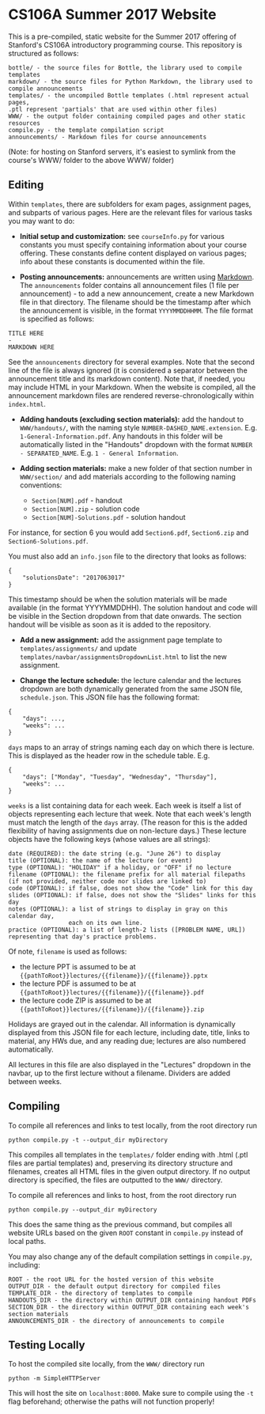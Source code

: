 # CS106A Summer 2017 Website

This is a pre-compiled, static website for the Summer 2017 offering of
Stanford's CS106A introductory programming course.  This repository is structured as
follows:

```
bottle/ - the source files for Bottle, the library used to compile templates
markdown/ - the source files for Python Markdown, the library used to compile announcements
templates/ - the uncompiled Bottle templates (.html represent actual pages,
.ptl represent 'partials' that are used within other files)
WWW/ - the output folder containing compiled pages and other static resources
compile.py - the template compilation script
announcements/ - Markdown files for course announcements
```

(Note: for hosting on Stanford servers, it's easiest to symlink from the course's WWW/ folder to the above WWW/ folder)

## Editing
Within `templates`, there are subfolders for exam pages, assignment pages, and
subparts of various pages.  Here are the relevant files for various tasks you
may want to do:

- **Initial setup and customization:** see `courseInfo.py` for various constants you must specify containing information about your course offering.  These constants define content displayed on various pages; info about these constants is documented within the file.

- **Posting announcements:** announcements are written using [Markdown](https://github.com/adam-p/markdown-here/wiki/Markdown-Cheatsheet).  The `announcements` folder contains all announcement files (1 file per announcement) - to add a new announcement, create a new Markdown file in that directory.  The filename should be the timestamp after which the announcement is visible, in the format `YYYYMMDDHHMM`.  The file format is specified as follows:
```
TITLE HERE
-
MARKDOWN HERE
```
See the `announcements` directory for several examples.  Note that the second line of the file is always ignored (it is considered a separator between the announcement title and its markdown content).  Note that, if needed, you may include HTML in your Markdown.  When the website is compiled, all the announcement markdown files are rendered reverse-chronologically within `index.html`.

- **Adding handouts (excluding section materials):** add the handout to `WWW/handouts/`, with the
naming style `NUMBER-DASHED_NAME.extension`.  E.g. `1-General-Information.pdf`.
Any handouts in this folder will be automatically listed in the "Handouts"
dropdown with the format `NUMBER - SEPARATED_NAME`.
E.g. `1 - General Information`.

- **Adding section materials:** make a new folder of that section number in `WWW/section/` and add
materials according to the following naming conventions:
	- `Section[NUM].pdf` - handout
	- `Section[NUM].zip` - solution code
	- `Section[NUM]-Solutions.pdf` - solution handout

For instance, for section 6 you would add `Section6.pdf`, `Section6.zip` and `Section6-Solutions.pdf`.

You must also add an `info.json` file to the directory that looks as follows:
```
{
	"solutionsDate": "2017063017"
}
```
This timestamp should be when the solution materials will be made available (in the format YYYYMMDDHH).
The solution handout and code will be visible in the Section dropdown from that
date onwards.  The section handout will be visible as soon as it is added to the
repository.

- **Add a new assignment:** add the assignment page template to
`templates/assignments/` and update
`templates/navbar/assignmentsDropdownList.html` to list the new
assignment.

- **Change the lecture schedule:** the lecture calendar and the lectures
dropdown are both dynamically generated from the same JSON file,
`schedule.json`.  This JSON file has the following format:

```
{
	"days": ...,
	"weeks": ...
}
```

`days` maps to an array of strings naming each day on which there is lecture.
This is displayed as the header row in the schedule table.  E.g.

```
{
	"days": ["Monday", "Tuesday", "Wednesday", "Thursday"],
	"weeks": ...
}
```

`weeks` is a list containing data for each week.  Each week is itself a list of
objects representing each lecture that week.  Note that each week's length must
match the length of the `days` array.  (The reason for this is the added flexibility
of having assignments due on non-lecture days.)  These lecture objects have the following
keys (whose values are all strings):
```
date (REQUIRED): the date string (e.g. "June 26") to display
title (OPTIONAL): the name of the lecture (or event)
type (OPTIONAL): "HOLIDAY" if a holiday, or "OFF" if no lecture
filename (OPTIONAL): the filename prefix for all material filepaths (if not provided, neither code nor slides are linked to)
code (OPTIONAL): if false, does not show the "Code" link for this day
slides (OPTIONAL): if false, does not show the "Slides" links for this day
notes (OPTIONAL): a list of strings to display in gray on this calendar day,
				 each on its own line.
practice (OPTIONAL): a list of length-2 lists ([PROBLEM NAME, URL]) representing that day's practice problems. 
```

Of note, `filename` is used as follows:
- the lecture PPT is assumed to be at ```{{pathToRoot}}lectures/{{filename}}/{{filename}}.pptx```
- the lecture PDF is assumed to be at ```{{pathToRoot}}lectures/{{filename}}/{{filename}}.pdf```
- the lecture code ZIP is assumed to be at ```{{pathToRoot}}lectures/{{filename}}/{{filename}}.zip```

Holidays are grayed out in the calendar.  All
information is dynamically displayed from this JSON file for each lecture,
including date, title, links to material, any HWs due, and any reading due;
lectures are also numbered automatically.

All lectures in this file are also displayed in the "Lectures" dropdown in the
navbar, up to the first lecture without a filename.  Dividers are added between
weeks.


## Compiling
To compile all references and links to test locally, from the root directory run

```
python compile.py -t --output_dir myDirectory
```

This compiles all templates in the `templates/` folder ending with .html (.ptl
files are partial templates) and, preserving its directory structure and
filenames, creates all HTML files in the given output directory.  If no output
directory is specified, the files are outputted to the ```WWW/``` directory.

To compile all references and links to host, from the root directory run

```
python compile.py --output_dir myDirectory
```

This does the same thing as the previous command, but compiles all website URLs
based on the given ```ROOT``` constant in `compile.py` instead of local paths.

You may also change any of the default compilation settings in `compile.py`,
including:

```
ROOT - the root URL for the hosted version of this website
OUTPUT_DIR - the default output directory for compiled files
TEMPLATE_DIR - the directory of templates to compile
HANDOUTS_DIR - the directory within OUTPUT_DIR containing handout PDFs
SECTION_DIR - the directory within OUTPUT_DIR containing each week's section materials
ANNOUNCEMENTS_DIR - the directory of announcements to compile
```


## Testing Locally
To host the compiled site locally, from the `WWW/` directory run

`python -m SimpleHTTPServer`

This will host the site on `localhost:8000`.  Make sure to compile using the
`-t` flag beforehand; otherwise the paths will not function properly!

